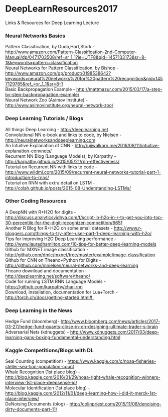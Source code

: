 # DeepLearnResources2017
Links &amp; Resources for Deep Learning Lecture

### Neural Networks Basics
Pattern Classification, by Duda,Hart,Stork - http://www.amazon.com/Pattern-Classification-2nd-Computer-Manual/dp/0471703508/ref=sr_1_1?ie=UTF8&qid=1457133173&sr=8-1&keywords=pattern+classification <BR>
Neural Networks for Pattern Classification, by Bishop - http://www.amazon.com/gp/product/0198538642?keywords=neural%20networks%20for%20pattern%20recognition&qid=1457129785&ref_=sr_1_1&sr=8-1 <BR>
Basic Backpropagation Example - http://mattmazur.com/2015/03/17/a-step-by-step-backpropagation-example/ <BR>
Neural Network Zoo (Asimov Institute) - http://www.asimovinstitute.org/neural-network-zoo/ <BR>

### Deep Learning Tutorials / Blogs
All things Deep Learning - http://deeplearning.net <BR>
Convolutional NN e-book and links to code, by Nielsen - http://neuralnetworksanddeeplearning.com <BR>
An Intuitive Explanation of CNN - http://ujjwalkarn.me/2016/08/11/intuitive-explanation-convnets/ <BR>
Recurrent NN Blog (Language Models), by Karpathy - http://karpathy.github.io/2015/05/21/rnn-effectiveness/ <BR>
Tutorial on Recurrent NN with links to code - http://www.wildml.com/2015/09/recurrent-neural-networks-tutorial-part-1-introduction-to-rnns/ <BR>
Tutorial on RNN with extra detail on LSTM - http://colah.github.io/posts/2015-08-Understanding-LSTMs/ <BR>

### Other Coding Resources
A DeepNN with R+H2O for digits - http://discuss.analyticsvidhya.com/t/script-in-h2o-in-r-to-get-you-into-top-30-percentile-for-the-digit-recognizer-competition/6651 <BR>
Another R Blog for R+H2O on some small datasets - http://www.r-bloggers.com/things-to-try-after-user-part-1-deep-learning-with-h2o/ <BR>
Tips for improving H2O Deep Learning performance - http://www.lauradhamilton.com/10-tips-for-better-deep-learning-models <BR>
Github for MXNET image classification - http://github.com/dmlc/mxnet/tree/master/example/image-classification <BR>
Github for CNN on Theano+Python for Digits - http://github.com/mnielsen/neural-networks-and-deep-learning <BR>
Theano download and documentation - http://deeplearning.net/software/theano/ <BR>
Code for running LSTM RNN Language Models - https://github.com/karpathy/char-rnn <BR>
Download, installation, documentation for Lua+Torch - http://torch.ch/docs/getting-started.html#_ <BR>

### Deep Learning in the News ###
Hedge Fund (bloomberg)- http://www.bloomberg.com/news/articles/2017-03-27/hedge-fund-quants-close-in-on-designing-ultimate-trader-s-brain <BR>
Adversarial Nets (kdnuggets) - http://www.kdnuggets.com/2017/03/deep-learning-gans-boxing-fundamental-understanding.html <BR>


### Kaggle Competitions/Blogs with DL 
Seal Counting (competition) - https://www.kaggle.com/c/noaa-fisheries-steller-sea-lion-population-count <BR>
Whale Recognition (1st place blog) - http://blog.kaggle.com/2016/01/29/noaa-right-whale-recognition-winners-interview-1st-place-deepsense-io/ <BR>
Molecular Identification (1st place blog) - http://blog.kaggle.com/2012/11/01/deep-learning-how-i-did-it-merck-1st-place-interview/ <BR>
DeNoising Dcouments (blog) - http://colinpriest.com/2015/11/08/denoising-dirty-documents-part-11/ <BR>
